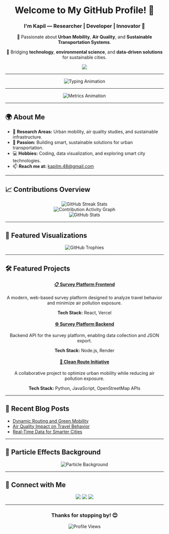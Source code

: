 <div align="center">
  <h1>Welcome to My GitHub Profile! 👋</h1>
  <h3>I'm <strong>Kapil</strong> — Researcher | Developer | Innovator 🌱</h3>
  <p>🔬 Passionate about <strong>Urban Mobility</strong>, <strong>Air Quality</strong>, and <strong>Sustainable Transportation Systems</strong>.</p>
  <p>🚀 Bridging <strong>technology</strong>, <strong>environmental science</strong>, and <strong>data-driven solutions</strong> for sustainable cities.</p>
  <a href="https://sites.google.com/view/kapil-lab/home"><img src="https://img.shields.io/badge/-Explore%20My%20Work-1E90FF?style=for-the-badge&logo=google&logoColor=white"></a>
</div>

---

<div align="center">
  <img src="https://readme-typing-svg.herokuapp.com?color=%2336BCF7&size=24&center=true&vCenter=true&width=500&lines=Researcher+in+Urban+Mobility+%F0%9F%9A%86;Passionate+about+Air+Quality+%F0%9F%8C%8D;Sustainable+Transportation+Systems+%F0%9F%9A%9A;Building+Smart+Solutions+%F0%9F%92%BB;Open+to+Collaborations+%E2%9C%A8" alt="Typing Animation">
</div>

---

<div align="center">
  <img src="https://raw.githubusercontent.com/lowlighter/metrics/master/source/templates/classic/horizontal.svg" alt="Metrics Animation">
</div>

---

## 🌍 About Me

- 🔬 **Research Areas:** Urban mobility, air quality studies, and sustainable infrastructure.
- 🌱 **Passion:** Building smart, sustainable solutions for urban transportation.
- 💻 **Hobbies:** Coding, data visualization, and exploring smart city technologies.
- 📫 **Reach me at:** [kapilm.48@gmail.com](mailto:kapilm.48@gmail.com)

---

## 📈 Contributions Overview

<div align="center">
  <img src="https://streak-stats.demolab.com/?user=kapil2020&theme=radical&hide_border=true" alt="GitHub Streak Stats" />
  <br>
  <img src="https://github-readme-activity-graph.vercel.app/graph?username=kapil2020&theme=react-dark&hide_border=true&area=true&line=ffffff&point=40c463" alt="Contribution Activity Graph" />
  <br>
  <img src="https://github-readme-stats.vercel.app/api?username=kapil2020&show_icons=true&theme=radical" alt="GitHub Stats" />
</div>

---

## 🎨 Featured Visualizations
<div align="center">
  <img src="https://github-profile-trophy.vercel.app/?username=kapil2020&theme=radical&margin-w=15&margin-h=15" alt="GitHub Trophies">
</div>

---

## 🛠️ Featured Projects

<div align="center">
  <h4><a href="https://github.com/kapil2020/survey-frontend">📋 Survey Platform Frontend</a></h4>
  <p>A modern, web-based survey platform designed to analyze travel behavior and minimize air pollution exposure.</p>
  <p><b>Tech Stack:</b> React, Vercel</p>
  
  <h4><a href="https://github.com/kapil2020/survey-backend">⚙️ Survey Platform Backend</a></h4>
  <p>Backend API for the survey platform, enabling data collection and JSON export.</p>
  <p><b>Tech Stack:</b> Node.js, Render</p>
  
  <h4><a href="https://github.com/sadityakumar9211/clean-route">🚦 Clean Route Initiative</a></h4>
  <p>A collaborative project to optimize urban mobility while reducing air pollution exposure.</p>
  <p><b>Tech Stack:</b> Python, JavaScript, OpenStreetMap APIs</p>
</div>

---

## 🌟 Recent Blog Posts

- [Dynamic Routing and Green Mobility](https://yourblogsite.com/dynamic-routing)
- [Air Quality Impact on Travel Behavior](https://yourblogsite.com/air-quality-travel)
- [Real-Time Data for Smarter Cities](https://yourblogsite.com/smart-cities)

---

## 🌌 Particle Effects Background

<div align="center">
  <img src="https://github.com/kapil2020/kapil2020/blob/main/particles.svg" alt="Particle Background">
</div>

---

## 🔗 Connect with Me

<div align="center">
  <a href="https://www.linkedin.com/in/kapilmeena/"><img src="https://img.shields.io/badge/-LinkedIn-blue?style=flat-square&logo=linkedin"></a>
  <a href="https://sites.google.com/view/kapil-lab/home"><img src="https://img.shields.io/badge/-Website-green?style=flat-square&logo=google"></a>
  <a href="mailto:kapilm.48@gmail.com"><img src="https://img.shields.io/badge/-Email-red?style=flat-square&logo=gmail"></a>
</div>

---

<div align="center">
  <h3>Thanks for stopping by! 😊</h3>
  <img src="https://komarev.com/ghpvc/?username=kapil2020&style=flat-square&color=blue" alt="Profile Views" />
</div>
